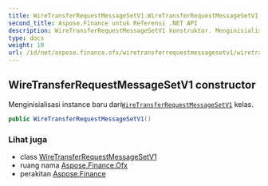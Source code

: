 ```yaml
---
title: WireTransferRequestMessageSetV1.WireTransferRequestMessageSetV1
second_title: Aspose.Finance untuk Referensi .NET API
description: WireTransferRequestMessageSetV1 konstruktor. Menginisialisasi instance baru dariWireTransferRequestMessageSetV1 kelas.
type: docs
weight: 10
url: /id/net/aspose.finance.ofx/wiretransferrequestmessagesetv1/wiretransferrequestmessagesetv1/
---
```

## WireTransferRequestMessageSetV1 constructor

Menginisialisasi instance baru dari[`WireTransferRequestMessageSetV1`](../) kelas.

```csharp
public WireTransferRequestMessageSetV1()
```

### Lihat juga

* class [WireTransferRequestMessageSetV1](../)
* ruang nama [Aspose.Finance.Ofx](../../wiretransferrequestmessagesetv1/)
* perakitan [Aspose.Finance](../../../)


